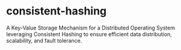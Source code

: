 # consistent-hashing
A Key-Value Storage Mechanism for a Distributed Operating System leveraging Consistent Hashing to ensure efficient data distribution, scalability, and fault tolerance.
